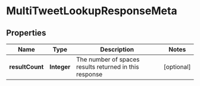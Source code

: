 

# MultiTweetLookupResponseMeta


## Properties

Name | Type | Description | Notes
------------ | ------------- | ------------- | -------------
**resultCount** | **Integer** | The number of spaces results returned in this response |  [optional]



